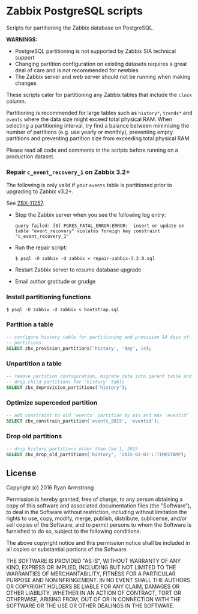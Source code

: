 # Zabbix PostgreSQL scripts

Scripts for partitioning the Zabbix database on PostgreSQL.

__WARNINGS:__

* PostgreSQL partitioning is not supported by Zabbix SIA technical support
* Changing partition configuration on existing datasets requires a great deal
  of care and is not recommended for newbies
* The Zabbix server and web server should not be running when making changes

These scripts cater for partitioning any Zabbix tables that include the `clock`
column.

Partitioning is recommended for large tables such as `history*`, `trends*` and `events` where the data size might exceed total physical RAM. When selecting a
partitioning interval, try find a balance between minimising the number of
partitions (e.g. use yearly or monthly), preventing empty partitions and
preventing partition size from exceeding total physical RAM.

Please read all code and comments in the scripts before running on a production
dataset.

### Repair `c_event_recovery_1` on Zabbix 3.2+

The following is only valid if your `events` table is partitioned prior to
upgrading to Zabbix v3.2+.

See [ZBX-11257](https://support.zabbix.com/browse/ZBX-11257).

* Stop the Zabbix server when you see the following log entry:
  ```
  query failed: [0] PGRES_FATAL_ERROR:ERROR:  insert or update on table "event_recovery" violates foreign key constraint "c_event_recovery_1"
  ```

* Run the repair script:
  ```
  $ psql -U zabbix -d zabbix < repair-zabbix-3.2.0.sql
  ```

* Restart Zabbix server to resume database upgrade
* Email author gratitude or grudge

### Install partitioning functions

    $ psql -U zabbix -d zabbix < bootstrap.sql


### Partition a table

```sql
-- configure history table for partitioning and provision 14 days of
-- partitions
SELECT zbx_provision_partitions('history', 'day', 14);
```


### Unpartition a table

```sql
-- remove partition configuration, migrate data into parent table and
-- drop child partitions for 'history' table
SELECT zbx_deprovision_partitions('history');
```


### Optimize superceded partition

```sql
-- add constraint to old 'events' partition by min and max 'eventid'
SELECT zbx_constrain_partition('events_2015', 'eventid');
```


### Drop old partitions

```sql
-- drop history partitions older than Jan 1, 2015
SELECT zbx_drop_old_partitions('history', '2015-01-01'::TIMESTAMP);
```


## License

Copyright (c) 2016 Ryan Armstrong

Permission is hereby granted, free of charge, to any person obtaining a copy
of this software and associated documentation files (the "Software"), to deal
in the Software without restriction, including without limitation the rights
to use, copy, modify, merge, publish, distribute, sublicense, and/or sell
copies of the Software, and to permit persons to whom the Software is
furnished to do so, subject to the following conditions:

The above copyright notice and this permission notice shall be included in all
copies or substantial portions of the Software.

THE SOFTWARE IS PROVIDED "AS IS", WITHOUT WARRANTY OF ANY KIND, EXPRESS OR
IMPLIED, INCLUDING BUT NOT LIMITED TO THE WARRANTIES OF MERCHANTABILITY,
FITNESS FOR A PARTICULAR PURPOSE AND NONINFRINGEMENT. IN NO EVENT SHALL THE
AUTHORS OR COPYRIGHT HOLDERS BE LIABLE FOR ANY CLAIM, DAMAGES OR OTHER
LIABILITY, WHETHER IN AN ACTION OF CONTRACT, TORT OR OTHERWISE, ARISING FROM,
OUT OF OR IN CONNECTION WITH THE SOFTWARE OR THE USE OR OTHER DEALINGS IN THE
SOFTWARE.
